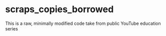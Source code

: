 # scraps_copies_borrowed
This is a raw, minimally modified code take from public YouTube education series
